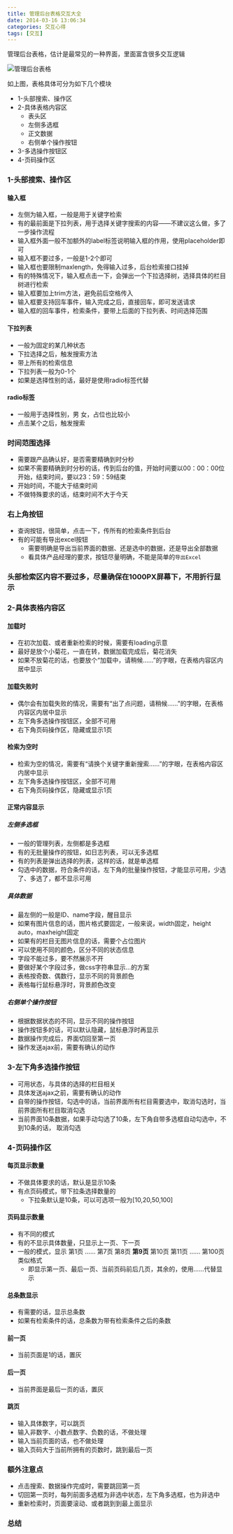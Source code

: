 ```yaml
---
title: 管理后台表格交互大全
date: 2014-03-16 13:06:34
categories: 交互心得
tags: [交互]
---
```


管理后台表格，估计是最常见的一种界面，里面富含很多交互逻辑

![管理后台表格](https://loulanyijian.github.io/images/table.png)


如上图，表格具体可分为如下几个模块
* 1-头部搜索、操作区
* 2-具体表格内容区
	* 表头区
	* 左侧多选框
	* 正文数据
	* 右侧单个操作按钮
* 3-多选操作按钮区
* 4-页码操作区

<!-- more -->

### 1-头部搜索、操作区

#### 输入框
* 左侧为输入框，一般是用于关键字检索
* 有的最前面是下拉列表，用于选择关键字搜索的内容——不建议这么做，多了一步操作流程
* 输入框外面一般不加额外的label标签说明输入框的作用，使用placeholder即可
* 输入框不要过多，一般是1-2个即可
* 输入框也要限制maxlength，免得输入过多，后台检索接口挂掉
* 有的特殊情况下，输入框点击一下，会弹出一个下拉选择树，选择具体的栏目树进行检索
* 输入框要加上trim方法，避免前后空格传入
* 输入框要支持回车事件，输入完成之后，直接回车，即可发送请求
* 输入框的回车事件，检索条件，要带上后面的下拉列表、时间选择范围

#### 下拉列表
* 一般为固定的某几种状态
* 下拉选择之后，触发搜索方法
* 带上所有的检索信息
* 下拉列表一般为0-1个
* 如果是选择性别的话，最好是使用radio标签代替

#### radio标签
* 一般用于选择性别，男 女，占位也比较小
* 点击某个之后，触发搜索

### 时间范围选择
* 需要跟产品确认好，是否需要精确到时分秒
* 如果不需要精确到时分秒的话，传到后台的值，开始时间要以00：00：00位开始，结束时间，要以23：59：59结束
* 开始时间，不能大于结束时间
* 不做特殊要求的话，结束时间不大于今天

### 右上角按钮
* 查询按钮，很简单，点击一下，传所有的检索条件到后台
* 有的可能有导出excel按钮
	* 需要明确是导出当前界面的数据、还是选中的数据，还是导出全部数据
	* 看具体产品经理的要求，按钮尽量明确，不能是简单的`导出Excel`

### 头部检索区内容不要过多，尽量确保在1000PX屏幕下，不用折行显示

### 2-具体表格内容区

#### 加载时
* 在初次加载、或者重新检索的时候，需要有loading示意
* 最好是放个小菊花，一直在转，数据加载完成后，菊花消失
* 如果不放菊花的话，也要放个“加载中，请稍候……”的字眼，在表格内容区内居中显示

#### 加载失败时
* 偶尔会有加载失败的情况，需要有“出了点问题，请稍候……”的字眼，在表格内容区内居中显示
* 左下角多选操作按钮区，全部不可用
* 右下角页码操作区，隐藏或显示1页

#### 检索为空时
* 检索为空的情况，需要有“请换个关键字重新搜索……”的字眼，在表格内容区内居中显示
* 左下角多选操作按钮区，全部不可用
* 右下角页码操作区，隐藏或显示1页

#### 正常内容显示

##### 左侧多选框
* 一般的管理列表，左侧都是多选框
* 有的无批量操作的按钮，如日志列表，可以无多选框
* 有的列表是弹出选择的列表，这样的话，就是单选框
* 勾选中的数据，符合条件的话，左下角的批量操作按钮，才能显示可用，少选了、多选了，都不显示可用

##### 具体数据
* 最左侧的一般是ID、name字段，醒目显示
* 如果有图片信息的话，图片格式要固定，一般来说，width固定，height auto，maxheight固定
* 如果有的栏目无图片信息的话，需要个占位图片
* 可以使用不同的颜色，区分不同的状态信息
* 字段不能过多，要不然展示不开
* 要做好某个字段过多，做css字符串显示…的方案
* 表格按奇数、偶数行，显示不同的背景颜色
* 表格每行鼠标悬浮时，背景颜色改变

##### 右侧单个操作按钮
* 根据数据状态的不同，显示不同的操作按钮
* 操作按钮多的话，可以默认隐藏，鼠标悬浮时再显示
* 数据操作完成后，界面切回至第一页
* 操作发送ajax前，需要有确认的动作

### 3-左下角多选操作按钮
* 可用状态，与具体的选择的栏目相关
* 具体发送ajax之前，需要有确认的动作
* 自带的操作按钮，勾选中的话，当前界面所有栏目需要选中，取消勾选时，当前界面所有栏目取消勾选
* 当前界面10条数据，如果手动勾选了10条，左下角自带多选框自动勾选中，不到10条的话， 取消勾选


### 4-页码操作区

#### 每页显示数量
* 不做具体要求的话，默认是显示10条
* 有点页码模式，带下拉条选择数量的
	* 下拉条默认是10条，可以可选项一般为[10,20,50,100]

#### 页码显示数量
* 有不同的模式
* 有的不显示具体数量，只显示上一页、下一页
* 一般的模式，显示  第1页 …… 第7页 第8页 **第9页** 第10页 第11页 …… 第100页类似格式
	* 即显示第一页、最后一页、当前页码前后几页，其余的，使用……代替显示

#### 总条数显示
* 有需要的话，显示总条数
* 如果有检索条件的话，总条数为带有检索条件之后的条数

#### 前一页
* 当前页面是1的话，置灰

#### 后一页
* 当前界面是最后一页的话，置灰

#### 跳页
* 输入具体数字，可以跳页
* 输入非数字、小数点数字、负数的话，不做处理
* 输入当前页面的话，也不做处理
* 输入页码大于当前所拥有的页数时，跳到最后一页

### 额外注意点
* 点击搜索、数据操作完成时，需要跳回第一页
* 切回第一页时，每列前面多选框为非选中状态，左下角多选框，也为非选中
* 重新检索时，页面要滚动、或者跳到到最上面显示


### 总结





